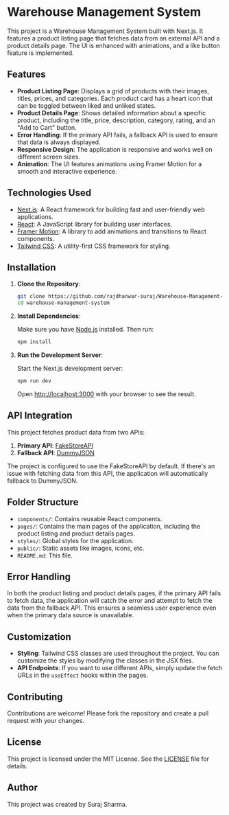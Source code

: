# Warehouse Management System

This project is a Warehouse Management System built with Next.js. It features a product listing page that fetches data from an external API and a product details page. The UI is enhanced with animations, and a like button feature is implemented.

## Features

- **Product Listing Page**: Displays a grid of products with their images, titles, prices, and categories. Each product card has a heart icon that can be toggled between liked and unliked states.
- **Product Details Page**: Shows detailed information about a specific product, including the title, price, description, category, rating, and an "Add to Cart" button.
- **Error Handling**: If the primary API fails, a fallback API is used to ensure that data is always displayed.
- **Responsive Design**: The application is responsive and works well on different screen sizes.
- **Animation**: The UI features animations using Framer Motion for a smooth and interactive experience.

## Technologies Used

- [Next.js](https://nextjs.org/): A React framework for building fast and user-friendly web applications.
- [React](https://reactjs.org/): A JavaScript library for building user interfaces.
- [Framer Motion](https://www.framer.com/motion/): A library to add animations and transitions to React components.
- [Tailwind CSS](https://tailwindcss.com/): A utility-first CSS framework for styling.

## Installation

1. **Clone the Repository**:

    ```bash
    git clone https://github.com/rajdhanwar-suraj/Warehouse-Management-System.git
    cd warehouse-management-system
    ```

2. **Install Dependencies**:

    Make sure you have [Node.js](https://nodejs.org/) installed. Then run:

    ```bash
    npm install
    ```

3. **Run the Development Server**:

    Start the Next.js development server:

    ```bash
    npm run dev
    ```

    Open [http://localhost:3000](http://localhost:3000) with your browser to see the result.

## API Integration

This project fetches product data from two APIs:

1. **Primary API**: [FakeStoreAPI](https://fakestoreapi.com/)
2. **Fallback API**: [DummyJSON](https://dummyjson.com/)

The project is configured to use the FakeStoreAPI by default. If there's an issue with fetching data from this API, the application will automatically fallback to DummyJSON.

## Folder Structure

- `components/`: Contains reusable React components.
- `pages/`: Contains the main pages of the application, including the product listing and product details pages.
- `styles/`: Global styles for the application.
- `public/`: Static assets like images, icons, etc.
- `README.md`: This file.

## Error Handling

In both the product listing and product details pages, if the primary API fails to fetch data, the application will catch the error and attempt to fetch the data from the fallback API. This ensures a seamless user experience even when the primary data source is unavailable.

## Customization

- **Styling**: Tailwind CSS classes are used throughout the project. You can customize the styles by modifying the classes in the JSX files.
- **API Endpoints**: If you want to use different APIs, simply update the fetch URLs in the `useEffect` hooks within the pages.

## Contributing

Contributions are welcome! Please fork the repository and create a pull request with your changes.

## License

This project is licensed under the MIT License. See the [LICENSE](LICENSE) file for details.

## Author

This project was created by Suraj Sharma.


